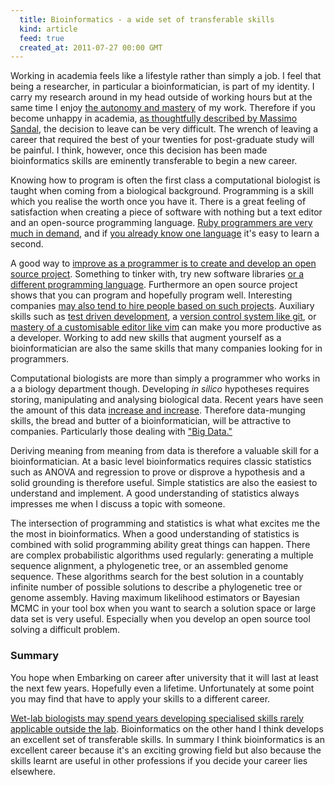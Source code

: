 ```yaml
---
  title: Bioinformatics - a wide set of transferable skills
  kind: article
  feed: true
  created_at: 2011-07-27 00:00 GMT
---
```


Working in academia feels like a lifestyle rather than simply a job. I feel
that being a researcher, in particular a bioinformatician, is part of my
identity. I carry my research around in my head outside of working
hours but at the same time I enjoy [the autonomy and mastery][motivate] of my
work. Therefore if you become unhappy in academia, [as thoughtfully described
by Massimo Sandal][quitting], the decision to leave can be very difficult. The
wrench of leaving a career that required the best of your twenties for
post-graduate study will be painful. I think, however, once this decision has
been made bioinformatics skills are eminently transferable to begin a new
career.

Knowing how to program is often the first class a computational biologist is
taught when coming from a biological background. Programming is a skill which
you realise the worth once you have it. There is a great feeling of
satisfaction when creating a piece of software with nothing but a text editor
and an open-source programming language. [Ruby programmers are very much in
demand][shortage], and if [you already know one language][popular] it's easy
to learn a second.

A good way to [improve as a programmer is to create and develop an open source
project][better]. Something to tinker with, try new software libraries [or
a different programming language][clojure]. Furthermore an open source project
shows that you can program and hopefully program well. Interesting companies
[may also tend to hire people based on such projects][hiring]. Auxiliary skills such as [test driven development][test], a [version control
system like git][git], or [mastery of a customisable editor like vim][vim]
can make you more productive as a developer. Working to add new skills that
augment yourself as a bioinformatician are also the same skills that many
companies looking for in programmers.

Computational biologists are more than simply a programmer who works in
a a biology department though. Developing *in silico* hypotheses requires
storing, manipulating and analysing biological data. Recent years have seen
the amount of this data [increase and increase][deluge]. Therefore
data-munging skills, the bread and butter of a bioinformatician, will be
attractive to companies. Particularly those dealing with ["Big Data."][big]

Deriving meaning from meaning from data is therefore a valuable skill for
a bioinformatician. At a basic level bioinformatics requires classic
statistics such as ANOVA and regression to prove or disprove a hypothesis and
a solid grounding is therefore useful. Simple statistics are also the easiest
to understand and implement. A good understanding of statistics always
impresses me when I discuss a topic with someone.

The intersection of programming and statistics is what what excites me the the
most in bioinformatics. When a good understanding of statistics is combined
with solid programming ability great things can happen. There are complex
probabilistic algorithms used regularly: generating a multiple sequence
alignment, a phylogenetic tree, or an assembled genome sequence. These
algorithms search for the best solution in a countably infinite number of
possible solutions to describe a phylogenetic tree or genome assembly. Having
maximum likelihood estimators or Bayesian MCMC in your tool box when you want
to search a solution space or large data set is very useful. Especially when
you develop an open source tool solving a difficult problem.

### Summary

You hope when Embarking on career after university that it will last at least
the next few years. Hopefully even a lifetime. Unfortunately at some point you
may find that have to apply your skills to a different career.

[Wet-lab biologists may spend years developing specialised skills rarely
applicable outside the lab][wetlab]. Bioinformatics on the other hand I think
develops an excellent set of transferable skills. In summary I think
bioinformatics is an excellent career because it's an exciting growing field
but also because the skills learnt are useful in other professions if you
decide your career lies elsewhere.

[quitting]: http://blog.devicerandom.org/2011/02/18/getting-a-life/
[wetlab]: http://scienceblogs.com/bioephemera/2011/03/are_biology_graduate_students.php
[shortage]: http://robots.thoughtbot.com/post/3310910483/a-shortage
[popular]: http://openwetware.org/wiki/Image:Most_Popular_Bioinformatics_Programming_Languages.png
[test]: http://jamesshore.com/Blog/Red-Green-Refactor.html
[git]: http://www.bioinformaticszen.com/tools/git/
[vim]: http://www.bioinformaticszen.com/tools/vim/
[better]: http://stackoverflow.com/questions/82639/how-to-become-a-better-programmer
[hiring]: https://gist.github.com/6443
[clever-algorithms]: http://www.cleveralgorithms.com/
[scripting]: http://memeburn.com/2011/07/the-future-of-wordpress-qa-with-founder-matt-mullenweg/
[deluge]: http://www.google.com/search?q=data+deluge
[motivate]: http://www.youtube.com/watch?v=u6XAPnuFjJc
[clojure]: http://clojure.org/
[big]: http://www.nature.com/news/specials/bigdata/index.html
